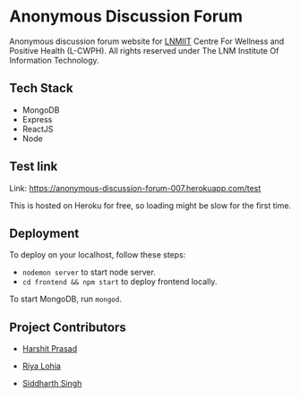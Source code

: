 # Anonymous Discussion Forum

Anonymous discussion forum website for [LNMIIT](https://www.lnmiit.ac.in/) Centre For Wellness and Positive Health (L-CWPH). All rights reserved under The LNM Institute Of Information Technology.
## Tech Stack

- MongoDB
- Express
- ReactJS
- Node

## Test link

Link: https://anonymous-discussion-forum-007.herokuapp.com/test

This is hosted on Heroku for free, so loading might be slow for the first time.

## Deployment

To deploy on your localhost, follow these steps:

- `nodemon server` to start node server.
- `cd frontend && npm start` to deploy frontend locally.

To start MongoDB, run `mongod`.

## Project Contributors

- [Harshit Prasad](https://www.linkedin.com/in/harshit-prasad/)

- [Riya Lohia](https://www.linkedin.com/in/riya-lohia-565b18140/)

- [Siddharth Singh](https://www.linkedin.com/in/siddharth-singh-61841b12a/)
